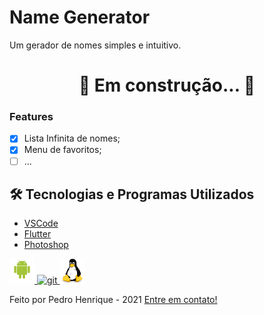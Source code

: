 # Name Generator

Um gerador de nomes simples e intuitivo.

<h1 align="center"> 
	🚧   Em construção...  🚧
</h1>

### Features

- [x] Lista Infinita de nomes;
- [x] Menu de favoritos;
- [ ] ...
## 🛠 Tecnologias e Programas Utilizados

- [VSCode](https://code.visualstudio.com/)
- [Flutter](https://flutter.dev)
- [Photoshop](https://www.photoshop.com/en)

<p align="left"> <a href="https://developer.android.com" target="_blank"> <img src="https://raw.githubusercontent.com/devicons/devicon/master/icons/android/android-original-wordmark.svg" alt="android" width="40" height="40"/> </a>  <a href="https://git-scm.com/" target="_blank"> <img src="https://www.vectorlogo.zone/logos/git-scm/git-scm-icon.svg" alt="git" width="40" height="40"/> </a> <a href="https://www.linux.org/" target="_blank"> <img src="https://raw.githubusercontent.com/devicons/devicon/master/icons/linux/linux-original.svg" alt="linux" width="40" height="40"/> </a> 

Feito por Pedro Henrique - 2021 [Entre em contato!](https://www.linkedin.com/in/pedro-henrique-88a810186/)
